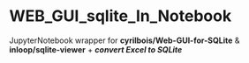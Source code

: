 # WEB_GUI_sqlite_In_Notebook
JupyterNotebook wrapper for **cyrilbois/Web-GUI-for-SQLite** &amp; **inloop/sqlite-viewer** + ___convert Excel to SQLite___
